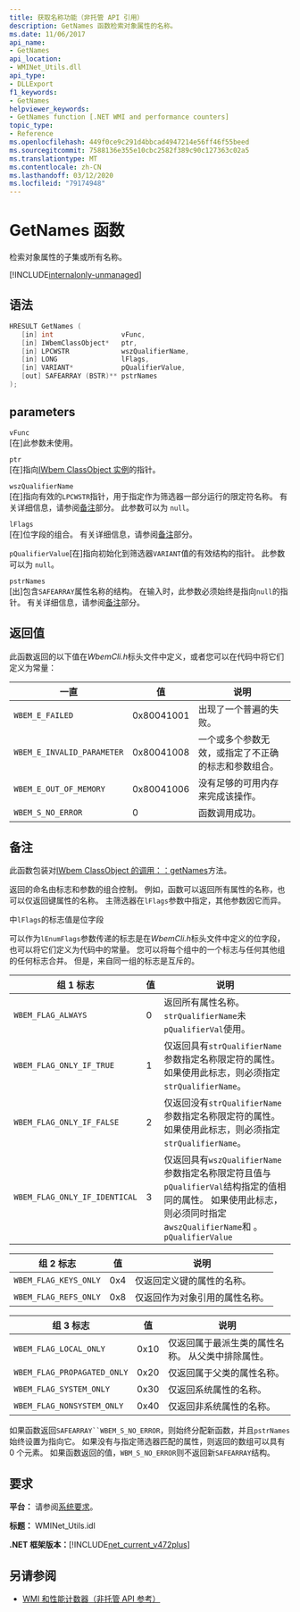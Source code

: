 ```yaml
---
title: 获取名称功能（非托管 API 引用）
description: GetNames 函数检索对象属性的名称。
ms.date: 11/06/2017
api_name:
- GetNames
api_location:
- WMINet_Utils.dll
api_type:
- DLLExport
f1_keywords:
- GetNames
helpviewer_keywords:
- GetNames function [.NET WMI and performance counters]
topic_type:
- Reference
ms.openlocfilehash: 449f0ce9c291d4bbcad4947214e56ff46f55beed
ms.sourcegitcommit: 7588136e355e10cbc2582f389c90c127363c02a5
ms.translationtype: MT
ms.contentlocale: zh-CN
ms.lasthandoff: 03/12/2020
ms.locfileid: "79174948"
---
```

# <a name="getnames-function"></a>GetNames 函数
检索对象属性的子集或所有名称。

[!INCLUDE[internalonly-unmanaged](../../../../includes/internalonly-unmanaged.md)]

## <a name="syntax"></a>语法  
  
```cpp  
HRESULT GetNames (
   [in] int                 vFunc,
   [in] IWbemClassObject*   ptr,
   [in] LPCWSTR             wszQualifierName,
   [in] LONG                lFlags,
   [in] VARIANT*            pQualifierValue,
   [out] SAFEARRAY (BSTR)** pstrNames
);
```  

## <a name="parameters"></a>parameters

`vFunc`  
[在]此参数未使用。

`ptr`  
[在]指向[IWbem ClassObject 实例](/windows/desktop/api/wbemcli/nn-wbemcli-iwbemclassobject)的指针。

`wszQualifierName`  
[在]指向有效的`LPCWSTR`指针，用于指定作为筛选器一部分运行的限定符名称。 有关详细信息，请参阅[备注](#remarks)部分。 此参数可以为 `null`。

`lFlags`  
[在]位字段的组合。 有关详细信息，请参阅[备注](#remarks)部分。

`pQualifierValue`[在]指向初始化到筛选器`VARIANT`值的有效结构的指针。 此参数可以为 `null`。

`pstrNames`  
[出]包含`SAFEARRAY`属性名称的结构。 在输入时，此参数必须始终是指向`null`的指针。 有关详细信息，请参阅[备注](#remarks)部分。

## <a name="return-value"></a>返回值

此函数返回的以下值在*WbemCli.h*标头文件中定义，或者您可以在代码中将它们定义为常量：

|一直  |值  |说明  |
|---------|---------|---------|
|`WBEM_E_FAILED` | 0x80041001 | 出现了一个普遍的失败。 |
|`WBEM_E_INVALID_PARAMETER` | 0x80041008 | 一个或多个参数无效，或指定了不正确的标志和参数组合。 |
|`WBEM_E_OUT_OF_MEMORY` | 0x80041006 | 没有足够的可用内存来完成该操作。 |
|`WBEM_S_NO_ERROR` | 0 | 函数调用成功。  |
  
## <a name="remarks"></a>备注

此函数包装对[IWbem ClassObject 的调用：：getNames](/windows/desktop/api/wbemcli/nf-wbemcli-iwbemclassobject-getnames)方法。

返回的命名由标志和参数的组合控制。 例如，函数可以返回所有属性的名称，也可以仅返回键属性的名称。  主筛选器在`lFlags`参数中指定，其他参数因它而异。

中`lFlags`的标志值是位字段

可以作为`lEnumFlags`参数传递的标志是在*WbemCli.h*标头文件中定义的位字段，也可以将它们定义为代码中的常量。  您可以将每个组中的一个标志与任何其他组的任何标志合并。 但是，来自同一组的标志是互斥的。

| 组 1 标志 |值  |说明  |
|---------|---------|---------|
| `WBEM_FLAG_ALWAYS` | 0 | 返回所有属性名称。 `strQualifierName`未`pQualifierVal`使用。 |
| `WBEM_FLAG_ONLY_IF_TRUE` | 1 | 仅返回具有`strQualifierName`参数指定名称限定符的属性。 如果使用此标志，则必须指定`strQualifierName`。 |
|`WBEM_FLAG_ONLY_IF_FALSE` | 2 |  仅返回没有`strQualifierName`参数指定名称限定符的属性。 如果使用此标志，则必须指定`strQualifierName`。 |
|`WBEM_FLAG_ONLY_IF_IDENTICAL` | 3 | 仅返回具有`wszQualifierName`参数指定名称限定符且值与`pQualifierVal`结构指定的值相同的属性。 如果使用此标志，则必须同时指定 a`wszQualifierName`和 。 `pQualifierValue` |

| 组 2 标志 |值  |说明  |
|---------|---------|---------|
|`WBEM_FLAG_KEYS_ONLY` | 0x4 | 仅返回定义键的属性的名称。 |
|`WBEM_FLAG_REFS_ONLY` | 0x8 | 仅返回作为对象引用的属性名称。 |

| 组 3 标志 |值  |说明  |
|---------|---------|---------|
| `WBEM_FLAG_LOCAL_ONLY` | 0x10 | 仅返回属于最派生类的属性名称。 从父类中排除属性。 |
| `WBEM_FLAG_PROPAGATED_ONLY` |  0x20 | 仅返回属于父类的属性名称。 |
|`WBEM_FLAG_SYSTEM_ONLY` | 0x30 | 仅返回系统属性的名称。 |
|`WBEM_FLAG_NONSYSTEM_ONLY` | 0x40 | 仅返回非系统属性的名称。 |

如果函数返回`SAFEARRAY``WBEM_S_NO_ERROR`，则始终分配新函数，并且`pstrNames`始终设置为指向它。 如果没有与指定筛选器匹配的属性，则返回的数组可以具有 0 个元素。 如果函数返回的值，`WBM_S_NO_ERROR`则不返回新`SAFEARRAY`结构。

## <a name="requirements"></a>要求  
 **平台：** 请参阅[系统要求](../../get-started/system-requirements.md)。  
  
 **标题：** WMINet_Utils.idl  
  
 **.NET 框架版本：**[!INCLUDE[net_current_v472plus](../../../../includes/net-current-v472plus.md)]  
  
## <a name="see-also"></a>另请参阅

- [WMI 和性能计数器（非托管 API 参考）](index.md)
